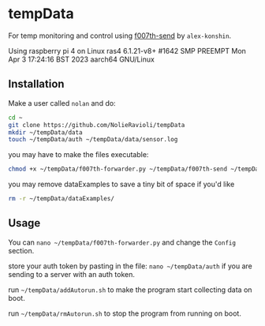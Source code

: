 # tempData
For temp monitoring and control using [f007th-send](https://github.com/alex-konshin/f007th-rpi) by `alex-konshin`. 

Using raspberry pi 4 on Linux ras4 6.1.21-v8+ #1642 SMP PREEMPT Mon Apr  3 17:24:16 BST 2023 aarch64 GNU/Linux

## Installation
Make a user called `nolan` and do:
```sh
cd ~
git clone https://github.com/NolieRavioli/tempData
mkdir ~/tempData/data
touch ~/tempData/auth ~/tempData/data/sensor.log
```

you may have to make the files executable:
```sh
chmod +x ~/tempData/f007th-forwarder.py ~/tempData/f007th-send ~/tempData/rmAutorun.sh ~/tempData/addAutorun.sh
```

you may remove dataExamples to save a tiny bit of space if you'd like
```sh
rm -r ~/tempData/dataExamples/
```

## Usage
You can `nano ~/tempData/f007th-forwarder.py` and change the `Config` section.

store your auth token by pasting in the file: `nano ~/tempData/auth` if you are sending to a server with an auth token.

run `~/tempData/addAutorun.sh` to make the program start collecting data on boot.

run `~/tempData/rmAutorun.sh` to stop the program from running on boot.
